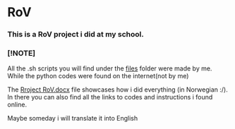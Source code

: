 # RoV

### This is a RoV project i did at my school.

### [!NOTE]
All the .sh scripts you will find under the [files](https://github.com/Hamid3DATA/RoV/tree/main/files) folder were made by me. While the python codes were found on the internet(not by me)

The [Rroject RoV.docx](https://github.com/Hamid3DATA/RoV/blob/main/Prosjekt%20RoV.docx) file showcases how i did everything (in Norwegian :/). In there you can also find all the links to codes and instructions i found online.
<br />

Maybe someday i will translate it into English
